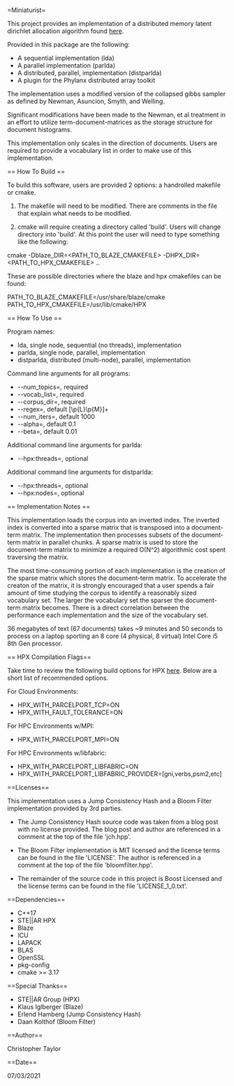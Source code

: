 =Miniaturist=

This project provides an implementation of a distributed
memory latent dirichlet allocation algorithm found [here](https://www.ics.uci.edu/~asuncion/software/fast.htm).

Provided in this package are the following:

* A sequential implementation (lda)
* A parallel implementation (parlda)
* A distributed, parallel, implementation (distparlda)
* A plugin for the Phylanx distributed array toolkit

The implementation uses a modified version of the collapsed gibbs
sampler as defined by Newman, Asuncion, Smyth, and Welling.

Significant modifications have been made to the Newman, et al
treatment in an effort to utilize term-document-matrices as
the storage structure for document histograms.

This implementation only scales in the direction of documents.
Users are required to provide a vocabulary list in order to make
use of this implementation.

== How To Build ==

To build this software, users are provided 2 options: a handrolled
makefile or cmake.

1) The makefile will need to be modified. There are comments in the
file that explain what needs to be modified.

2) cmake will require creating a directory called 'build'. Users will
change directory into 'build'. At this point the user will need to type
something like the following:

cmake -Dblaze_DIR=<PATH_TO_BLAZE_CMAKEFILE> -DHPX_DIR=<PATH_TO_HPX_CMAKEFILE> ..

These are possible directories where the blaze and hpx cmakefiles can
be found:

PATH_TO_BLAZE_CMAKEFILE=/usr/share/blaze/cmake 
PATH_TO_HPX_CMAKEFILE=/usr/lib/cmake/HPX

== How To Use ==

Program names:

* lda, single node, sequential (no threads), implementation
* parlda, single node, parallel, implementation
* distparlda, distributed (multi-node), parallel, implementation

Command line arguments for all programs:

* --num_topics=<enter an unsigned integer value for number of topics>, required
* --vocab_list=<enter a valid path to the file containing the vocabulary list>, required
* --corpus_dir=<enter a valid path to the directory containing the training corpus>, required
* --regex=<enter a regular expression>, default [\p{L}\p{M}]+
* --num_iters=<enter an unsigned integer value for iterations>, default 1000
* --alpha=<enter a floating point number for alpha prior>, default 0.1
* --beta=<enter a floating point number for beta prior>, default 0.01

Additional command line arguments for parlda:

* --hpx:threads=<enter an unsigned integer value for number of threads>, optional

Additional command line arguments for distparlda:

* --hpx:threads=<enter an unsigned integer value for number of threads>, optional
* --hpx:nodes=<enter an unsigned integer value for number of threads>, optional

== Implementation Notes ==

This implementation loads the corpus into an inverted index. The inverted index
is converted into a sparse matrix that is transposed into a document-term matrix.
The implementation then processes subsets of the document-term matrix in parallel
chunks. A sparse matrix is used to store the document-term matrix to minimize a
required O(N^2) algorithmic cost spent traversing the matrix.

The most time-consuming portion of each implementation is the creation of the sparse
matrix which stores the document-term matrix. To accelerate the creaton of the matrix,
it is strongly encouraged that a user spends a fair amount of time studying the corpus
to identify a reasonably sized vocabulary set. The larger the vocabulary set the sparser
the document-term matrix becomes. There is a direct correlation between the performance
each implementation and the size of the vocabulary set.

36 megabytes of text (67 documents) takes ~9 minutes and 50 seconds to process on a laptop
sporting an 8 core (4 physical, 8 virtual) Intel Core i5 8th Gen processor.

== HPX Compilation Flags==

Take time to review the following build options for HPX [here](https://hpx-docs.stellar-group.org/latest/html/manual/building_hpx.html).
Below are a short list of recommended options.

For Cloud Environments:

* HPX_WITH_PARCELPORT_TCP=ON
* HPX_WITH_FAULT_TOLERANCE=ON

For HPC Environments w/MPI:

* HPX_WITH_PARCELPORT_MPI=ON

For HPC Environments w/libfabric:

* HPX_WITH_PARCELPORT_LIBFABRIC=ON
* HPX_WITH_PARCELPORT_LIBFABRIC_PROVIDER=[gni,verbs,psm2,etc]

==Licenses==

This implementation uses a Jump Consistency Hash and a Bloom Filter
implementation provided by 3rd parties.

* The Jump Consistency Hash source code was taken from a blog post
with no license provided. The blog post and author are referenced
in a comment at the top of the file 'jch.hpp'.

* The Bloom Filter implementation is MIT licensed and the license
terms can be found in the file 'LICENSE'. The author is referenced
in a comment at the top of the file 'bloomfilter.hpp'.

* The remainder of the source code in this project is Boost Licensed
and the license terms can be found in the file 'LICENSE_1_0.txt'.

==Dependencies==

* C++17
* STE||AR HPX
* Blaze
* ICU
* LAPACK
* BLAS
* OpenSSL
* pkg-config
* cmake >= 3.17

==Special Thanks==

* STE||AR Group (HPX)
* Klaus Iglberger (Blaze)
* Erlend Hamberg (Jump Consistency Hash)
* Daan Kolthof (Bloom Filter)

==Author==

Christopher Taylor

==Date==

07/03/2021
